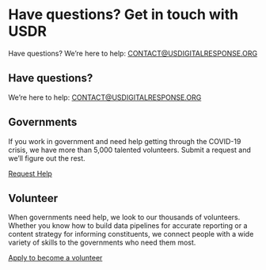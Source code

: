 # Have questions? Get in touch with USDR

Have questions? We’re here to help: [CONTACT@USDIGITALRESPONSE.ORG](mailto:CONTACT@USDIGITALRESPONSE.ORG)

## Have questions? 

We’re here to help: [CONTACT@USDIGITALRESPONSE.ORG](mailto:CONTACT@USDIGITALRESPONSE.ORG)

## Governments

If you work in government and need help getting through the COVID-19 crisis, we have more than 5,000 talented volunteers. Submit a request and we’ll figure out the rest.

[Request Help](https://docs.google.com/forms/d/e/1FAIpQLSfdwDvDnFd2dOyuMKuhjn0uUy5uw4Vf5lnVZQDH0obslTCrOg/viewform)

## Volunteer

When governments need help, we look to our thousands of volunteers. Whether you know how to build data pipelines for accurate reporting or a content strategy for informing constituents, we connect people with a wide variety of skills to the governments who need them most.

[Apply to become a volunteer](https://www.usdigitalresponse.org/raisingyourhand)

